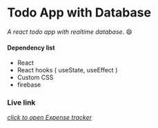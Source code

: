 # Todo App with Database
*A react todo app with realtime database*. :smile:

#### Dependency list
- React
- React hooks ( useState, useEffect )
- Custom CSS
- firebase

### Live link
[*click to open Expense tracker*](https://mehedikhokon.github.io/)  
